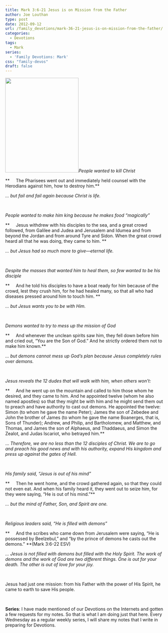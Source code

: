 ```yaml
---
title: Mark 3:6-21 Jesus is on Mission from the Father
author: Joe Louthan
type: post
date: 2012-09-12
url: /family_devotions/mark-36-21-jesus-is-on-mission-from-the-father/
categories:
  - Devotions
tags:
  - Mark
series:
  - 'Family Devotions: Mark'
css: "family-devos"
draft: false
---
```

_[<img class="alignright size-medium wp-image-590" title="man_christ" alt="" src="https://i0.wp.com/theologic.us/wp-content/uploads/2012/09/man_christ.jpg?resize=233%2C300" width="233" height="300" srcset="https://i0.wp.com/theologic.us/wp-content/uploads/2012/09/man_christ.jpg?resize=233%2C300 233w, https://i0.wp.com/theologic.us/wp-content/uploads/2012/09/man_christ.jpg?w=403 403w" sizes="(max-width: 233px) 100vw, 233px" data-recalc-dims="1" />][1]People wanted to kill Christ_

**     The Pharisees went out and immediately held counsel with the Herodians against him, how to destroy him.**

_&#8230; but fail and fail again because Christ is life._

&nbsp;

_People wanted to make him king because he makes food &#8220;magically&#8221;_

**     Jesus withdrew with his disciples to the sea, and a great crowd followed, from Galilee and Judea and Jerusalem and Idumea and from beyond the Jordan and from around Tyre and Sidon. When the great crowd heard all that he was doing, they came to him. **

_&#8230; but Jesus had so much more to give—eternal life._

&nbsp;

_Despite the masses that wanted him to heal them, so few wanted to be his disciple_

**     And he told his disciples to have a boat ready for him because of the crowd, lest they crush him, for he had healed many, so that all who had diseases pressed around him to touch him. **

_&#8230; but Jesus wants you to be with Him._

&nbsp;

_Demons wanted to try to mess up the mission of God_

**     And whenever the unclean spirits saw him, they fell down before him and cried out, “You are the Son of God.” And he strictly ordered them not to make him known.**

_&#8230; but demons cannot mess up God&#8217;s plan because Jesus completely rules over demons._

&nbsp;

_Jesus reveals the 12 dudes that will walk with him, when others won&#8217;t:_

**     And he went up on the mountain and called to him those whom he desired, and they came to him. And he appointed twelve (whom he also named apostles) so that they might be with him and he might send them out to preach and have authority to cast out demons. He appointed the twelve: Simon (to whom he gave the name Peter); James the son of Zebedee and John the brother of James (to whom he gave the name Boanerges, that is, Sons of Thunder); Andrew, and Philip, and Bartholomew, and Matthew, and Thomas, and James the son of Alphaeus, and Thaddaeus, and Simon the Zealot, and Judas Iscariot, who betrayed him.**

&#8230; _Therefore, we are no less than the 12 disciples of Christ. We are to go and preach his good news and with his authority, expand His kingdom and press up against the gates of Hell._

&nbsp;

_His family said, &#8220;Jesus is out of his mind&#8221;_

**     Then he went home, and the crowd gathered again, so that they could not even eat. And when his family heard it, they went out to seize him, for they were saying, “He is out of his mind.”**

_&#8230; but the mind of Father, Son, and Spirit are one._

&nbsp;

_Religious leaders said, &#8220;He is filled with demons&#8221;_

**     And the scribes who came down from Jerusalem were saying, “He is possessed by Beelzebul,” and “by the prince of demons he casts out the demons.” **(Mark 3:6-22 ESV)

_&#8230; Jesus is not filled with demons but filled with the Holy Spirit. The work of demons and the work of God are two different things. One is out for your death. The other is out of love for your joy._

&nbsp;

Jesus had just one mission: from his Father with the power of His Spirit, he came to earth to save His people.

&nbsp;

**Series**: I have made mentioned of our Devotions on the Internets and gotten a few requests for my notes. So that is what I am doing just that here. Every Wednesday as a regular weekly series, I will share my notes that I write in preparing for Devotions.

 [1]: https://i0.wp.com/theologic.us/wp-content/uploads/2012/09/man_christ.jpg